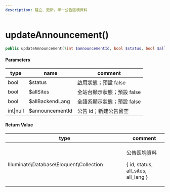 ```yaml
---
description: 建立、更新，單一公告區塊資料
---
```


# updateAnnouncement()

```php
public updateAnnouncement(?int $announcementId, bool $status, bool $allSites, bool $allBackendLang): DBCollection
```

#### Parameters

| type      | name            | comment          |
| --------- | --------------- | ---------------- |
| bool      | $status         | 啟用狀態；預設 false    |
| bool      | $allSites       | 全站台顯示狀態；預設 false |
| bool      | $allBackendLang | 全語系顯示狀態；預設 false |
| int\|null | $announcementId | 公告 id；新建公告留空     |

#### **Return Value**

<table><thead><tr><th width="359">type</th><th>comment</th></tr></thead><tbody><tr><td>Illuminate\Database\Eloquent\Collection</td><td><p>公告區塊資料</p><p>{ id, status, all_sites, all_lang }</p></td></tr></tbody></table>
